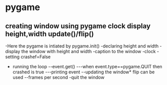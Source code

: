 # pygame
creating window
using pygame
clock
display
height,width
update()**/flip()**
-------------------------------------
-Here the pygame is intiated by pygame.init()
-declaring  height and width
-display the window with height and width
-caption to the window
-clock
-setting crashef=False
- running the loop
--event.get()
---when event.type==pygame.QUIT then crashed is true
---printing event
--updating the window* flip can be used
--frames per second
-quit the window

